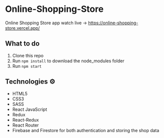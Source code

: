 # Online-Shopping-Store

Online Shopping Store app watch live -> https://online-shopping-store.vercel.app/

## What to do 
1. Clone this repo     
2. Run `npm install` to download the node_modules folder   
3. Run `npm start`
   
## Technologies ⚙️  
 
* HTML5   
* CSS3 
* SASS
* React JavaScript
* Redux
* React-Redux
* React Router
* Firebase and Firestore for both authentication and storing the shop data
